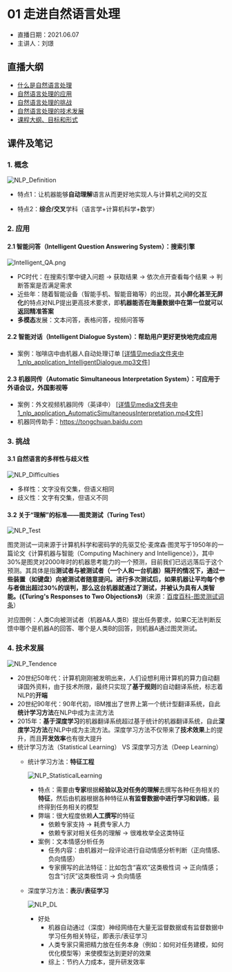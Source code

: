 # 01 走进自然语言处理

- 直播日期：2021.06.07
- 主讲人：刘璟

## 直播大纲
- [什么是自然语言处理](#1)
- [自然语言处理的应用](#2)
- [自然语言处理的挑战](#3)
- [自然语言处理的技术发展](#4)
- [课程大纲、目标和形式](#5)

## 课件及笔记
<h3 id="1">1. 概念</h3>

![NLP_Definition](../media/1_nlp_definition.png)

- 特点1：让机器能够**自动理解**语言从而更好地实现人与计算机之间的交互

- 特点2：**综合/交叉**学科（语言学+计算机科学+数学）

<h3 id="2">2. 应用</h3>

#### 2.1 智能问答（Intelligent Question Answering System）：搜索引擎

![Intelligent_QA.png](../media/1_nlp_application_IntelligentQA.png)

- PC时代：在搜索引擎中键入问题 -> 获取结果 -> 依次点开查看每个结果 -> 判断答案是否满足需求
- 近些年：随着智能设备（智能手机、智能音箱等）的出现，其**小屏化甚至无屏化**的特点对NLP提出更高技术要求，即**机器能否在海量数据中在第一位就可以返回精准答案**
- **多模态**发展：文本问答，表格问答，视频问答等

#### 2.2 智能对话（Intelligent Dialogue System）：帮助用户更好更快地完成应用

- 案例：咖啡店中由机器人自动处理订单 [[详情见media文件夹中1_nlp_application_IntelligentDialogue.mp3文件]](../media/1_nlp_application_IntelligentDialogue.mp3)

#### 2.3 机器同传（Automatic Simultaneous Interpretation System）：可应用于外语会议，外国影视等

- 案例：外文视频机器同传（英译中） [[详情见media文件夹中1_nlp_application_AutomaticSimultaneousInterpretation.mp4文件]](../media/1_nlp_application_AutomaticSimultaneousInterpretation.mp4)
- 机器同传助手：https://tongchuan.baidu.com

<h3 id="3">3. 挑战</h3>

#### 3.1 自然语言的多样性与歧义性

![NLP_Difficulties](../media/1_nlp_difficulties.png)

- 多样性：文字没有交集，但语义相同
- 歧义性：文字有交集，但语义不同

#### 3.2 关于“理解”的标准——图灵测试（Turing Test）

![NLP_Test](../media/1_nlp_test_TuringTest.png)

图灵测试一词来源于计算机科学和密码学的先驱艾伦·麦席森·图灵写于1950年的一篇论文《计算机器与智能（Computing Machinery and Intelligence）》，其中30%是图灵对2000年时的机器思考能力的一个预测，目前我们已远远落后于这个预测。其具体是指**测试者与被测试者（一个人和一台机器）隔开的情况下，通过一些装置（如键盘）向被测试者随意提问。进行多次测试后，如果机器让平均每个参与者做出超过30%的误判，那么这台机器就通过了测试，并被认为具有人类智能。(《Turing's Responses to Two Objections》)**（来源：[百度百科-图灵测试词条](https://baike.baidu.com/item/%E5%9B%BE%E7%81%B5%E6%B5%8B%E8%AF%95/1701255)）

对应图例：人类C向被测试者（机器A&人类B）提出任务要求，如果C无法判断反馈中哪个是机器A的回答、哪个是人类B的回答，则机器A通过图灵测试。

<h3 id="4">4. 技术发展</h3>

![NLP_Tendence](../media/1_nlp_tendence.png)

- 20世纪50年代：计算机刚刚被发明出来，人们设想利用计算机的算力自动翻译国外资料，由于技术所限，最终只实现了**基于规则**的自动翻译系统，标志着NLP的**开端**
- 20世纪90年代：90年代初，IBM推出了世界上第一个统计型翻译系统，自此**统计学习方法**在NLP中成为主流方法
- 2015年：**基于深度学习**的机器翻译系统超过基于统计的机器翻译系统，自此**深度学习方法**在NLP中成为主流方法。深度学习方法不仅带来了**技术效果**上的提升，而且**开发效率**也有很大提升
- 统计学习方法（Statistical Learning） VS 深度学习方法（Deep Learning）
  - 统计学习方法：**特征工程**
    
    ![NLP_StatisticalLearning](../media/1_nlp_tendence_StatisticalLearning.png)
    
    - 特点：需要由**专家**根据**经验以及对任务的理解**去撰写各种任务相关的**特征**，然后由机器根据各种特征从**有监督数据中进行学习和训练**，最终得到任务相关的模型
    - 弊端：很大程度依赖**人工撰写**的特征
      - 依赖专家支持 -> 耗费专家人力
      - 依赖专家对相关任务的理解 -> 很难枚举全这类特征
    - 案例：文本情感分析任务
      - 任务内容：由机器对一段评论进行自动情感分析判断（正向情感、负向情感）
      - 专家撰写的此法特征：比如包含“喜欢”这类极性词 -> 正向情感；包含“讨厌”这类极性词 -> 负向情感
  - 深度学习方法：**表示/表征学习**

    ![NLP_DL](../media/1_nlp_tendence_DeepLearning.png)
    
    - 好处
      - 机器自动通过（深度）神经网络在大量无监督数据或有监督数据中学习任务相关特征，即表示/表征学习
      - 人类专家只需把精力放在任务本身（例如：如何对任务建模，如何优化模型等）来使模型达到更好的效果
      - 综上：节约人力成本，提升研发效率
